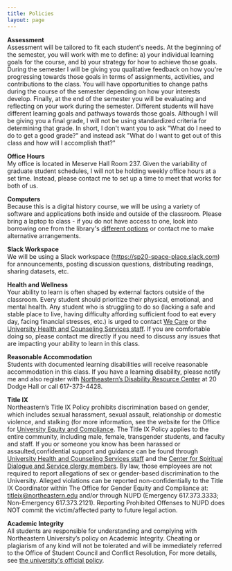 ```yaml
---
title: Policies
layout: page
--- 
```


**Assessment**<br>
Assessment will be tailored to fit each student's needs. At the beginning of the semester, you will work with me to define: a) your individual learning goals for the course, and b) your strategy for how to achieve those goals. During the semester I will be giving you qualitative feedback on how you're progressing towards those goals in terms of assignments, activities, and contributions to the class. You will have opportunities to change paths during the course of the semester depending on how your interests develop. Finally, at the end of the semester you will be evaluating and reflecting on your work during the semester. Different students will have different learning goals and pathways towards those goals. Although I will be giving you a final grade, I will not be using standardized criteria for determining that grade. In short, I don't want you to ask "What do I need to do to get a good grade?" and instead ask "What do I want to get out of this class and how will I accomplish that?"

**Office Hours**<br>
My office is located in Meserve Hall Room 237. Given the variability of graduate student schedules, I will not be holding weekly office hours at a set time. Instead, please contact me to set up a time to meet that works for both of us.

**Computers**<br>
Because this is a digital history course, we will be using a variety of software and applications both inside and outside of the classroom. Please bring a laptop to class - if you do not have access to one, look into borrowing one from the library's [different options](https://www.northeastern.edu/its/services/tech-support/classrooms/equipment-checkout/) or contact me to make alternative arrangements.

**Slack Workspace**<br>
We will be using a Slack workspace (<https://sp20-space-place.slack.com>) for announcements, posting discussion questions, distributing readings, sharing datasets, etc.

**Health and Wellness**<br>
Your ability to learn is often shaped by external factors outside of the classroom. Every student should prioritize their physical, emotional, and mental health. Any student who is struggling to do so (lacking a safe and stable place to live, having difficulty affording sufficient food to eat every day, facing financial stresses, etc.) is urged to contact [We Care](https://studentlife.northeastern.edu/we-care/) or the [University Health and Counseling Services staff](http://www.northeastern.edu/uhcs/). If you are comfortable doing so, please contact me directly if you need to discuss any issues that are impacting your ability to learn in this class.

**Reasonable Accommodation**<br>
Students with documented learning disabilities will receive reasonable accommodation in this class. If you have a learning disability, please notify me and also register with [Northeastern’s Disability Resource Center](http://www.northeastern.edu/drc/) at 20 Dodge Hall or call 617-373-4428.
 
**Title IX**<br>
Northeastern’s Title IX Policy prohibits discrimination based on gender, which includes sexual harassment, sexual assault, relationship or domestic violence, and stalking (for more information, see the website for the Office for [University Equity and Compliance](https://www.northeastern.edu/ouec/). The Title IX Policy applies to the entire community, including male, female, transgender students, and faculty and staff. If you or someone you know has been harassed or assaulted,confidential support and guidance can be found through [University Health and Counseling Services staff](<http://www.northeastern.edu/uhcs/>) and the [Center for Spiritual Dialogue and Service clergy members](<http://www.northeastern.edu/spirituallife/>). By law, those employees are not required to report allegations of sex or gender-based discrimination to the University. Alleged violations can be reported non-confidentially to the Title IX Coordinator within The Office for Gender Equity and Compliance at: titleix@northeastern.edu and/or through NUPD (Emergency 617.373.3333; Non-Emergency 617.373.2121). Reporting Prohibited Offenses to NUPD does NOT commit the victim/affected party to future legal action.

**Academic Integrity**<br>
All students are responsible for understanding and complying with Northeastern University’s policy on Academic Integrity. Cheating or plagiarism of any kind will not be tolerated and will be immediately referred to the Office of Student Council and Conflict Resolution, For more details, see [the university's official policy](<http://www.northeastern.edu/osccr/academic-integrity-policy/>).
